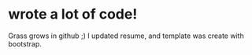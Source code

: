 # wrote a lot of code!
Grass grows in github ;)
I updated resume, and template was create with bootstrap.